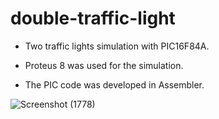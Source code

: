# double-traffic-light

+ Two traffic lights simulation with PIC16F84A.

+ Proteus 8 was used for the simulation. 

+ The PIC code was developed in Assembler.

![Screenshot (1778)](https://user-images.githubusercontent.com/75231354/218282525-f3b980df-218d-4b64-ba41-110d97a60e23.png)
